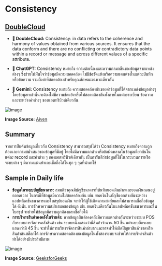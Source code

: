 # Consistency

## [DoubleCloud](https://double.cloud/blog/posts/2023/06/what-is-data-quality/)
- **👤 DoubleCloud:** Consistency: in data refers to the coherence and harmony of values obtained from various sources. It ensures that the data conform and there are no conflicting or contradictory data points within a record or message and across different values of a specific attribute.

- **🤖 ChatGPT:** Consistency หมายถึง ความต่อเนื่องและความกลมกลืนของข้อมูลจากแหล่งต่างๆ ซึ่งช่วยให้มั่นใจว่าข้อมูลมีความสอดคล้อง ไม่มีข้อขัดแย้งหรือความแตกต่างในแต่ละบันทึกหรือข้อความ รวมถึงค่าที่สอดคล้องสำหรับคุณลักษณะเฉพาะเดียวกัน

- **🤖 Gemini:** Consistency หมายถึง ความสอดคล้องกันของค่าข้อมูลที่ได้จากแหล่งข้อมูลต่างๆ โดยข้อมูลเหล่านั้นจะต้องไม่มีความขัดแย้งหรือไม่สอดคล้องกันทั้งภายในแต่ละระเบียน ข้อความ และระหว่างค่าต่างๆ ของแอตทริบิวต์เดียวกัน

![image](https://cdn.sanity.io/images/sczeoy4w/production/6c35d762229583864378e27f4fc8d65b4b610086-5720x2280.png?q=80&fit=max&auto=format&dpr=1.5)

**Image Source:** [Aiven](https://aiven.io/developer/cdc-multiple-postgresql-tables-logical-decoding)

## Summary
จากการสืบค้นข้อมูลเกี่ยวกับ Consistency สามารถสรุปได้ว่า Consistency หมายถึงความถูกต้องและความสม่ำเสมอของข้อมูลที่มีอยู่ โดยไม่มีความแตกต่างหรือข้อผิดพลาดในข้อมูลเดียวกันในแต่ละ record และค่าต่าง ๆ ของแอตทริบิวต์เดียวกัน เป็นการันตีว่าข้อมูลที่ใช้ในกระบวนการหรือระบบต่าง ๆ มีความแม่นยำและเชื่อถือได้ในทุก ๆ จุดที่นำมาใช้

## Sample in Daily life
- **ข้อมูลในระบบบัญชีธนาคาร:** สมมติว่าคุณมีบัญชีธนาคารที่บันทึกยอดเงินฝากและยอดเงินถอนอยู่ตลอดเวลา ในกรณีที่ข้อมูลมีความไม่สอดคล้องกัน เช่น ยอดเงินในบัญชีแตกต่างกันระหว่างแอปพลิเคชันธนาคารและใบสรุปยอดเงิน จะทำให้ผู้ใช้เกิดความสงสัยและไม่สามารถเชื่อถือข้อมูลได้ ดังนั้น การรักษาความสม่ำเสมอของข้อมูล เช่น ยอดเงินเดียวกันในแอปพลิเคชันธนาคารและในใบสรุป จะช่วยให้ข้อมูลมีความถูกต้องและเชื่อถือได้
- **การบริหารสินค้าคงคลังในร้านค้า:** หากข้อมูลสินค้าคงคลังมีความแตกต่างกันระหว่างระบบ POS กับระบบการจัดการคลังสินค้า เช่น ระบบหนึ่งแสดงว่ามีสินค้าจำนวน 50 ชิ้น แต่ระบบอีกระบบแสดงว่ามี 45 ชิ้น จะทำให้การบริหารจัดการสินค้าลำบากและอาจทำให้เกิดปัญหาสินค้าขาดหรือสินค้าล้นสต็อกได้ การรักษาความสอดคล้องของข้อมูลในทั้งสองระบบจะช่วยให้การบริหารสินค้าทำได้อย่างมีประสิทธิภาพ

![image](https://media.geeksforgeeks.org/wp-content/uploads/20240808181132/consistency.png)

**Image Source:** [GeeksforGeeks](https://www.geeksforgeeks.org/the-cap-theorem-in-dbms/)
